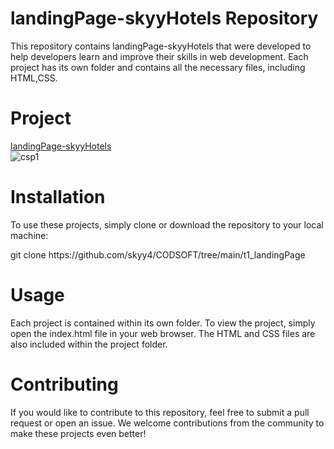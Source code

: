 # landingPage-skyyHotels Repository
This repository contains landingPage-skyyHotels that were developed to help developers learn and improve their skills in web development. Each project has its own folder and contains all the necessary files, including HTML,CSS.

# Project
<a href="https://csp1skyy4.netlify.app/">landingPage-skyyHotels</a>
<br>
![csp1](https://github.com/user-attachments/assets/85a0ecfe-dbaf-4c2d-a56a-ab5e0af1de89)


# Installation
To use these projects, simply clone or download the repository to your local machine:
<p>git clone https://github.com/skyy4/CODSOFT/tree/main/t1_landingPage</p>
  
# Usage
Each project is contained within its own folder. To view the project, simply open the index.html file in your web browser. The HTML and CSS files are also included within the project folder.
# Contributing
If you would like to contribute to this repository, feel free to submit a pull request or open an issue. We welcome contributions from the community to make these projects even better! 
